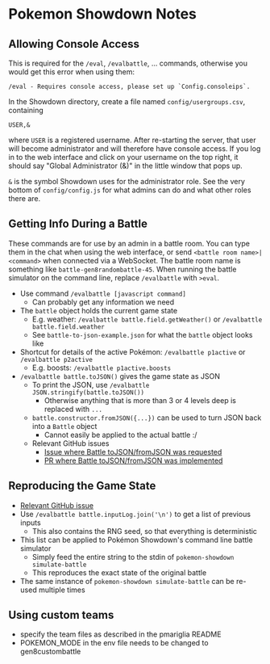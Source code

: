 # Pokemon Showdown Notes

## Allowing Console Access

This is required for the `/eval`, `/evalbattle`, ... commands, otherwise you would get this error when using them:
```
/eval - Requires console access, please set up `Config.consoleips`.
```

In the Showdown directory, create a file named `config/usergroups.csv`, containing
```
USER,&
```
where `USER` is a registered username.
After re-starting the server, that user will become administrator and will therefore have console access.
If you log in to the web interface and click on your username on the top right, it should say "Global Administrator (&)" in the little window that pops up.

`&` is the symbol Showdown uses for the administrator role.
See the very bottom of `config/config.js` for what admins can do and what other roles there are.


## Getting Info During a Battle

These commands are for use by an admin in a battle room.
You can type them in the chat when using the web interface, or send `<battle room name>|<command>` when connected via a WebSocket.
The battle room name is something like `battle-gen8randombattle-45`.
When running the battle simulator on the command line, replace `/evalbattle` with `>eval`.

- Use command `/evalbattle [javascript command]`
    - Can probably get any information we need
- The `battle` object holds the current game state
    - E.g. weather: `/evalbattle battle.field.getWeather()` or `/evalbattle battle.field.weather`
    - See `battle-to-json-example.json` for what the `battle` object looks like
- Shortcut for details of the active Pokémon: `/evalbattle p1active` or `/evalbattle p2active`
    - E.g. boosts: `/evalbattle p1active.boosts`
- `/evalbattle battle.toJSON()` gives the game state as JSON
    - To print the JSON, use `/evalbattle JSON.stringify(battle.toJSON())`
        - Otherwise anything that is more than 3 or 4 levels deep is replaced with `...`
    - `battle.constructor.fromJSON({...})` can be used to turn JSON back into a `Battle` object
        - Cannot easily be applied to the actual battle :/
    - Relevant GitHub issues
        - [Issue where Battle toJSON/fromJSON was requested](https://github.com/smogon/pokemon-showdown/issues/5270)
        - [PR where Battle toJSON/fromJSON was implemented](https://github.com/smogon/pokemon-showdown/pull/5427)


## Reproducing the Game State

- [Relevant GitHub issue](https://github.com/smogon/pokemon-showdown/issues/8105)
- Use `/evalbattle battle.inputLog.join('\n')` to get a list of previous inputs
    - This also contains the RNG seed, so that everything is deterministic
- This list can be applied to Pokémon Showdown's command line battle simulator
    - Simply feed the entire string to the stdin of `pokemon-showdown simulate-battle`
    - This reproduces the exact state of the original battle
- The same instance of `pokemon-showdown simulate-battle` can be re-used multiple times

## Using custom teams

- specify the team files as described in the pmariglia README
- POKEMON_MODE in the env file needs to be changed to gen8custombattle 

